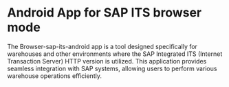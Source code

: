 # Android App for SAP ITS browser mode
The Browser-sap-its-android app is a tool designed specifically for warehouses and other environments where the SAP Integrated ITS (Internet Transaction Server) HTTP version is utilized. This application provides seamless integration with SAP systems, allowing users to perform various warehouse operations efficiently.
